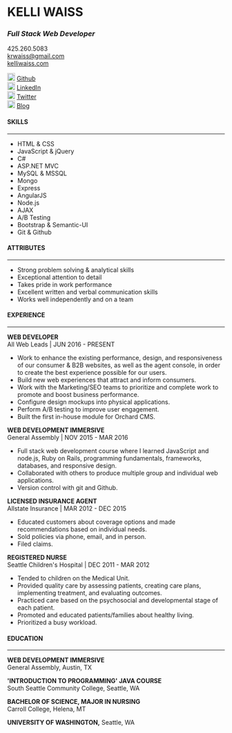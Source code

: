 # KELLI WAISS
### *Full Stack Web Developer*

425.260.5083  
krwaiss@gmail.com  
[kelliwaiss.com](http://kelliwaiss.com/ "My Personal Website")  

<img src="http://image005.flaticon.com/25/svg/25/25231.svg" alt="github" height="18px" width="18px"> [Github](https://github.com/K-Dubb/ "Github")  
<img src="http://www.dmi.ac.in/sites/default/files/linkedin_circle_black-512.png" alt="linkedIn" height="18px" width="18px"> [LinkedIn](https://www.linkedin.com/in/kelliwaiss/ "LinkedIn")  
<img src="https://image.freepik.com/free-icon/twitter-logo_318-40209.png" alt="twitter" height="18px" width="18px"> [Twitter](https://twitter.com/K_Waiss/ "Twitter")  
<img src="http://www.estherperel.com/wp-content/uploads/2014/07/icon_circle_black_medium.png" alt="medium" height="18px" width="18px"> [Blog](https://medium.com/@krwaiss/ "Medium")

#### SKILLS 
------------

+ HTML & CSS
+ JavaScript & jQuery 
+ C#
+ ASP.NET MVC
+ MySQL & MSSQL
+ Mongo
+ Express
+ AngularJS
+ Node.js
+ AJAX
+ A/B Testing
+ Bootstrap & Semantic-UI 
+ Git & Github

#### ATTRIBUTES 
---------------

+ Strong problem solving & analytical skills
+ Exceptional attention to detail
+ Takes pride in work performance
+ Excellent written and verbal communication skills
+ Works well independently and on a team 

#### EXPERIENCE 
--------------

**WEB DEVELOPER**  
All Web Leads | JUN 2016 - PRESENT
- Work to enhance the existing performance, design, and responsiveness of our consumer & B2B websites, as well as the agent console, in order to create the best experience possible for our users.
- Build new web experiences that attract and inform consumers.
- Work with the Marketing/SEO teams to prioritize and complete work to promote and boost business performance.
- Configure design mockups into physical applications.
- Perform A/B testing to improve user engagement.
- Built the first in-house module for Orchard CMS.

**WEB DEVELOPMENT IMMERSIVE**  
General Assembly | NOV 2015 - MAR 2016 
- Full stack web development course where I learned JavaScript and node.js, Ruby on Rails, programming fundamentals, frameworks, databases, and responsive design. 
- Collaborated with others to produce multiple group and individual web applications.
- Version control with git and Github.  

**LICENSED INSURANCE AGENT**  
Allstate Insurance | MAR 2012 - DEC 2015 
- Educated customers about coverage options and made recommendations based on individual needs. 
- Sold policies via phone, email, and in person.
- Filed claims.  

**REGISTERED NURSE**  
Seattle Children's Hospital | DEC 2011 - MAR 2012 
- Tended to children on the Medical Unit.
- Provided quality care by assessing patients, creating care plans, implementing treatment, and evaluating outcomes.
- Practiced care based on the psychosocial and developmental stage of each patient.
- Promoted and educated patients/families about healthy living.
- Prioritized a busy workload.

#### EDUCATION 
-------------

**WEB DEVELOPMENT IMMERSIVE**  
General Assembly, Austin, TX  

**'INTRODUCTION TO PROGRAMMING' JAVA COURSE**  
South Seattle Community College, Seattle, WA  

**BACHELOR OF SCIENCE, MAJOR IN NURSING**  
Carroll College, Helena, MT  

**UNIVERSITY OF WASHINGTON,** Seattle, WA  
